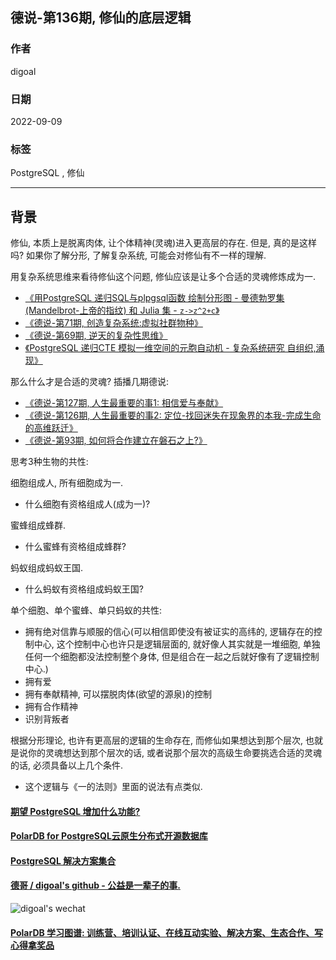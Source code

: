 ## 德说-第136期, 修仙的底层逻辑    
                                
### 作者                                
digoal                   
                                
### 日期                                
2022-09-09                                
                                
### 标签                                
PostgreSQL , 修仙    
                    
----                                
                                
## 背景    
修仙, 本质上是脱离肉体, 让个体精神(灵魂)进入更高层的存在. 但是, 真的是这样吗? 如果你了解分形, 了解复杂系统, 可能会对修仙有不一样的理解.   
  
用复杂系统思维来看待修仙这个问题, 修仙应该是让多个合适的灵魂修炼成为一.    
- [《用PostgreSQL 递归SQL与plpgsql函数 绘制分形图 - 曼德勃罗集(Mandelbrot-上帝的指纹) 和 Julia 集 - `z->z^2+c`》](../202208/20220818_02.md)    
- [《德说-第71期, 创造复杂系统:虚拟社群物种》](../202112/20211203_03.md)    
- [《德说-第69期, 逆天的复杂性思维》](../202112/20211202_05.md)    
- [《PostgreSQL 递归CTE 模拟一维空间的元胞自动机 - 复杂系统研究 自组织,涌现》](../202112/20211202_04.md)    
  
那么什么才是合适的灵魂? 插播几期德说:    
- [《德说-第127期, 人生最重要的事1: 相信爱与奉献》](../202208/20220822_01.md)    
- [《德说-第126期, 人生最重要的事2: 定位-找回迷失在现象界的本我-完成生命的高维跃迁》](../202208/20220819_03.md)    
- [《德说-第93期, 如何将合作建立在磐石之上?》](../202204/20220426_01.md)    
  
  
思考3种生物的共性:   
  
细胞组成人, 所有细胞成为一.   
- 什么细胞有资格组成人(成为一)?  
  
蜜蜂组成蜂群.   
- 什么蜜蜂有资格组成蜂群?   
  
蚂蚁组成蚂蚁王国.   
- 什么蚂蚁有资格组成蚂蚁王国?  
  
单个细胞、单个蜜蜂、单只蚂蚁的共性:   
- 拥有绝对信靠与顺服的信心(可以相信即使没有被证实的高纬的, 逻辑存在的控制中心, 这个控制中心也许只是逻辑层面的, 就好像人其实就是一堆细胞, 单独任何一个细胞都没法控制整个身体, 但是组合在一起之后就好像有了逻辑控制中心.)    
- 拥有爱   
- 拥有奉献精神, 可以摆脱肉体(欲望的源泉)的控制   
- 拥有合作精神   
- 识别背叛者   
  
根据分形理论, 也许有更高层的逻辑的生命存在, 而修仙如果想达到那个层次, 也就是说你的灵魂想达到那个层次的话, 或者说那个层次的高级生命要挑选合适的灵魂的话, 必须具备以上几个条件.   
- 这个逻辑与《一的法则》里面的说法有点类似.    
  
  
#### [期望 PostgreSQL 增加什么功能?](https://github.com/digoal/blog/issues/76 "269ac3d1c492e938c0191101c7238216")
  
  
#### [PolarDB for PostgreSQL云原生分布式开源数据库](https://github.com/ApsaraDB/PolarDB-for-PostgreSQL "57258f76c37864c6e6d23383d05714ea")
  
  
#### [PostgreSQL 解决方案集合](https://yq.aliyun.com/topic/118 "40cff096e9ed7122c512b35d8561d9c8")
  
  
#### [德哥 / digoal's github - 公益是一辈子的事.](https://github.com/digoal/blog/blob/master/README.md "22709685feb7cab07d30f30387f0a9ae")
  
  
![digoal's wechat](../pic/digoal_weixin.jpg "f7ad92eeba24523fd47a6e1a0e691b59")
  
  
#### [PolarDB 学习图谱: 训练营、培训认证、在线互动实验、解决方案、生态合作、写心得拿奖品](https://www.aliyun.com/database/openpolardb/activity "8642f60e04ed0c814bf9cb9677976bd4")
  

